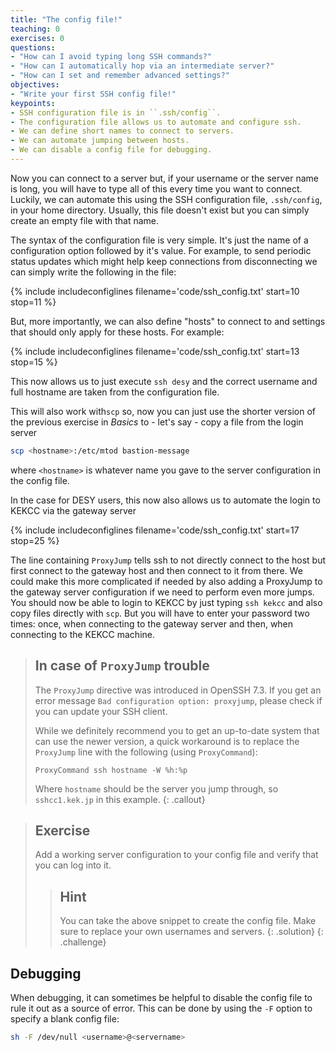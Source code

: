 ```yaml
---
title: "The config file!"
teaching: 0
exercises: 0
questions:
- "How can I avoid typing long SSH commands?"
- "How can I automatically hop via an intermediate server?"
- "How can I set and remember advanced settings?"
objectives:
- "Write your first SSH config file!"
keypoints:
- SSH configuration file is in ``.ssh/config``.
- The configuration file allows us to automate and configure ssh.
- We can define short names to connect to servers.
- We can automate jumping between hosts.
- We can disable a config file for debugging.
---
```

Now you can connect to a server but, if your username or the server name
is long, you will have to type all of this every time you want to connect. Luckily, we can
automate this using the SSH configuration file, ``.ssh/config``, in your home
directory. Usually, this file doesn't exist but you can simply create an empty
file with that name.

The syntax of the configuration file is very simple. It's just the name of a
configuration option followed by it's value. For example, to send periodic
status updates which might help keep connections from disconnecting we can
simply write the following in the file:

{% include includeconfiglines filename='code/ssh_config.txt' start=10 stop=11 %}

But, more importantly, we can also define "hosts" to connect to and settings that
should only apply for these hosts. For example:

{% include includeconfiglines filename='code/ssh_config.txt' start=13 stop=15 %}

This now allows us to just execute ``ssh desy`` and the correct username and
full hostname are taken from the configuration file.

This will also work with``scp`` so, now you can just use the shorter version of the previous exercise in *Basics*
to - let's say - copy a file from the login server

```bash
scp <hostname>:/etc/mtod bastion-message
```
where ``<hostname>`` is whatever name you gave to the server configuration in the config file.

In the case for DESY users, this now also allows us to automate the login to KEKCC via the gateway server

{% include includeconfiglines filename='code/ssh_config.txt' start=17 stop=25 %}

The line containing ``ProxyJump`` tells ssh to not directly connect to the host
but first connect to the gateway host and then connect to it from there. We could make
this more complicated if needed by also adding a ProxyJump to the gateway server
configuration if we need to perform even more jumps.
You should now be able to
login to KEKCC by just typing ``ssh kekcc`` and also copy files directly with
``scp``. But you will have to enter your password two times: once, when
connecting to the gateway server and then, when connecting to the KEKCC machine.

> ## In case of `ProxyJump` trouble
> The `ProxyJump` directive was introduced in OpenSSH 7.3. If you get an
> error message `Bad configuration option: proxyjump`, please check if
> you can update your SSH client.
>
> While we definitely recommend you to get an up-to-date system that can use
> the newer version, a quick workaround is to replace the `ProxyJump` line
> with the following (using `ProxyCommand`):
>
> ```
> ProxyCommand ssh hostname -W %h:%p
> ```
> Where `hostname` should be the server you jump through, so
> `sshcc1.kek.jp` in this example.
{: .callout}

> ## Exercise
> Add a working server configuration to your config file and verify that
> you can log into it.
> > ## Hint
> > You can take the above snippet to create the config file. Make sure to replace
> > your own usernames and servers.
> {: .solution}
{: .challenge}

## Debugging


When debugging, it can sometimes be helpful to disable the config file
to rule it out as a source of error. This can be done
by using the `-F` option to specify a blank config file:

```bash
sh -F /dev/null <username>@<servername>
```

